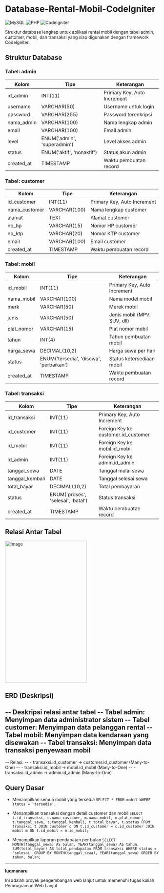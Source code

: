 # Database-Rental-Mobil-CodeIgniter

![MySQL](https://img.shields.io/badge/MySQL-5.x-green.svg)
![PHP](https://img.shields.io/badge/PHP-7.x-blue.svg)
![CodeIgniter](https://img.shields.io/badge/CodeIgniter-3.x-orange.svg)

Struktur database lengkap untuk aplikasi rental mobil dengan tabel admin, customer, mobil, dan transaksi yang siap digunakan dengan framework CodeIgniter.

## Struktur Database

### Tabel: admin

| Kolom | Tipe | Keterangan |
|-------|------|------------|
| id_admin | INT(11) | Primary Key, Auto Increment |
| username | VARCHAR(50) | Username untuk login |
| password | VARCHAR(255) | Password terenkripsi |
| nama_admin | VARCHAR(100) | Nama lengkap admin |
| email | VARCHAR(100) | Email admin |
| level | ENUM('admin', 'superadmin') | Level akses admin |
| status | ENUM('aktif', 'nonaktif') | Status akun admin |
| created_at | TIMESTAMP | Waktu pembuatan record |

### Tabel: customer

| Kolom | Tipe | Keterangan |
|-------|------|------------|
| id_customer | INT(11) | Primary Key, Auto Increment |
| nama_customer | VARCHAR(100) | Nama lengkap customer |
| alamat | TEXT | Alamat customer |
| no_hp | VARCHAR(15) | Nomor HP customer |
| no_ktp | VARCHAR(20) | Nomor KTP customer |
| email | VARCHAR(100) | Email customer |
| created_at | TIMESTAMP | Waktu pembuatan record |

### Tabel: mobil

| Kolom | Tipe | Keterangan |
|-------|------|------------|
| id_mobil | INT(11) | Primary Key, Auto Increment |
| nama_mobil | VARCHAR(100) | Nama model mobil |
| merk | VARCHAR(50) | Merek mobil |
| jenis | VARCHAR(50) | Jenis mobil (MPV, SUV, dll) |
| plat_nomor | VARCHAR(15) | Plat nomor mobil |
| tahun | INT(4) | Tahun pembuatan mobil |
| harga_sewa | DECIMAL(10,2) | Harga sewa per hari |
| status | ENUM('tersedia', 'disewa', 'perbaikan') | Status ketersediaan mobil |
| created_at | TIMESTAMP | Waktu pembuatan record |

### Tabel: transaksi

| Kolom | Tipe | Keterangan |
|-------|------|------------|
| id_transaksi | INT(11) | Primary Key, Auto Increment |
| id_customer | INT(11) | Foreign Key ke customer.id_customer |
| id_mobil | INT(11) | Foreign Key ke mobil.id_mobil |
| id_admin | INT(11) | Foreign Key ke admin.id_admin |
| tanggal_sewa | DATE | Tanggal mulai sewa |
| tanggal_kembali | DATE | Tanggal selesai sewa |
| total_bayar | DECIMAL(10,2) | Total pembayaran |
| status | ENUM('proses', 'selesai', 'batal') | Status transaksi |
| created_at | TIMESTAMP | Waktu pembuatan record |

## Relasi Antar Tabel
<img width="267" height="465" alt="image" src="https://github.com/user-attachments/assets/5afb997a-8448-41e3-b94b-a3e8d5a91deb" />

## ERD (Deskripsi)
-- Deskripsi relasi antar tabel
-- Tabel admin: Menyimpan data administrator sistem
-- Tabel customer: Menyimpan data pelanggan rental
-- Tabel mobil: Menyimpan data kendaraan yang disewakan
-- Tabel transaksi: Menyimpan data transaksi penyewaan mobil
-- 
-- Relasi:
-- - transaksi.id_customer -> customer.id_customer (Many-to-One)
-- - transaksi.id_mobil -> mobil.id_mobil (Many-to-One)
-- - transaksi.id_admin -> admin.id_admin (Many-to-One)

## Query Dasar
- Menampilkan semua mobil yang tersedia
``SELECT * FROM mobil WHERE status = 'tersedia';``

- Menampilkan transaksi dengan detail customer dan mobil
``SELECT t.id_transaksi, c.nama_customer, m.nama_mobil, m.plat_nomor, t.tanggal_sewa, t.tanggal_kembali, t.total_bayar, t.status
FROM transaksi t
JOIN customer c ON t.id_customer = c.id_customer
JOIN mobil m ON t.id_mobil = m.id_mobil;``

- Menampilkan laporan pendapatan per bulan
``SELECT MONTH(tanggal_sewa) AS bulan, YEAR(tanggal_sewa) AS tahun, SUM(total_bayar) AS total_pendapatan
FROM transaksi
WHERE status = 'selesai'
GROUP BY MONTH(tanggal_sewa), YEAR(tanggal_sewa)
ORDER BY tahun, bulan;``

---
**luqmanaru**

Ini adalah proyek pengembangan web lanjut untuk memenuhi tugas kuliah Pemrograman Web Lanjut
